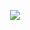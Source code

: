 <p align="center">
  <img src="https://user-images.githubusercontent.com/66173558/161110881-e9e185e7-fed5-45be-b85a-ac5b3b9be96b.jpeg" />
</p>
